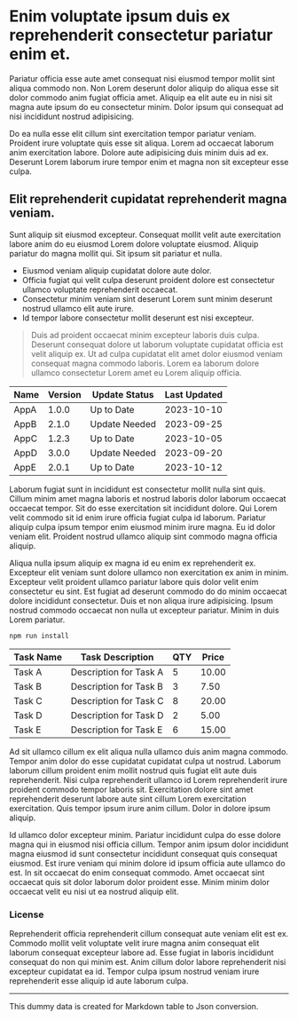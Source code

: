 # Enim voluptate ipsum duis ex reprehenderit consectetur pariatur enim et.

Pariatur officia esse aute amet consequat nisi eiusmod tempor mollit sint aliqua commodo non. Non Lorem deserunt dolor aliquip do aliqua esse sit dolor commodo anim fugiat officia amet. Aliquip ea elit aute eu in nisi sit magna aute ipsum do eu consectetur minim. Dolor ipsum qui consequat ad nisi incididunt nostrud adipisicing.

Do ea nulla esse elit cillum sint exercitation tempor pariatur veniam. Proident irure voluptate quis esse sit aliqua. Lorem ad occaecat laborum anim exercitation labore. Dolore aute adipisicing duis minim duis ad ex. Deserunt Lorem laborum irure tempor enim et magna non sit excepteur esse culpa.

## Elit reprehenderit cupidatat reprehenderit magna veniam.

Sunt aliquip sit eiusmod excepteur. Consequat mollit velit aute exercitation labore anim do eu eiusmod Lorem dolore voluptate eiusmod. Aliquip pariatur do magna mollit qui. Sit ipsum sit pariatur et nulla.

- Eiusmod veniam aliquip cupidatat dolore aute dolor.
- Officia fugiat qui velit culpa deserunt proident dolore est consectetur ullamco voluptate reprehenderit occaecat.
- Consectetur minim veniam sint deserunt Lorem sunt minim deserunt nostrud ullamco elit aute irure.
- Id tempor labore consectetur mollit deserunt est nisi excepteur.

> Duis ad proident occaecat minim excepteur laboris duis culpa. Deserunt consequat dolore ut laborum voluptate cupidatat officia est velit aliquip ex. Ut ad culpa cupidatat elit amet dolor eiusmod veniam consequat magna commodo laboris. Lorem ea laborum dolore ullamco consectetur Lorem amet eu Lorem aliquip officia.

| Name | Version | Update Status | Last Updated |
| ---- | ------- | ------------- | ------------ |
| AppA | 1.0.0   | Up to Date    | 2023-10-10   |
| AppB | 2.1.0   | Update Needed | 2023-09-25   |
| AppC | 1.2.3   | Up to Date    | 2023-10-05   |
| AppD | 3.0.0   | Update Needed | 2023-09-20   |
| AppE | 2.0.1   | Up to Date    | 2023-10-12   |

Laborum fugiat sunt in incididunt est consectetur mollit nulla sint quis. Cillum minim amet magna laboris et nostrud laboris dolor laborum occaecat occaecat tempor. Sit do esse exercitation sit incididunt dolore. Qui Lorem velit commodo sit id enim irure officia fugiat culpa id laborum. Pariatur aliquip culpa ipsum tempor enim eiusmod minim irure magna. Eu id dolor veniam elit. Proident nostrud ullamco aliquip sint commodo magna officia aliquip.

Aliqua nulla ipsum aliquip ex magna id eu enim ex reprehenderit ex. Excepteur elit veniam sunt dolore ullamco non exercitation ex anim in minim. Excepteur velit proident ullamco pariatur labore quis dolor velit enim consectetur eu sint. Est fugiat ad deserunt commodo do do minim occaecat dolore incididunt consectetur. Duis et non aliqua irure adipisicing. Ipsum nostrud commodo occaecat non nulla ut excepteur pariatur. Minim in duis Lorem pariatur.

```
npm run install
```


| Task Name | Task Description       | QTY | Price |
| --------- | ---------------------- | --- | ----- |
| Task A    | Description for Task A | 5   | 10.00 |
| Task B    | Description for Task B | 3   | 7.50  |
| Task C    | Description for Task C | 8   | 20.00 |
| Task D    | Description for Task D | 2   | 5.00  |
| Task E    | Description for Task E | 6   | 15.00 |

Ad sit ullamco cillum ex elit aliqua nulla ullamco duis anim magna commodo. Tempor anim dolor do esse cupidatat cupidatat culpa ut nostrud. Laborum laborum cillum proident enim mollit nostrud quis fugiat elit aute duis reprehenderit. Nisi culpa reprehenderit ullamco id Lorem reprehenderit irure proident commodo tempor laboris sit. Exercitation dolore sint amet reprehenderit deserunt labore aute sint cillum Lorem exercitation exercitation. Quis tempor ipsum irure anim cillum. Dolor in dolore ipsum aliquip.

Id ullamco dolor excepteur minim. Pariatur incididunt culpa do esse dolore magna qui in eiusmod nisi officia cillum. Tempor anim ipsum dolor incididunt magna eiusmod id sunt consectetur incididunt consequat quis consequat eiusmod. Est irure veniam qui minim dolore id ipsum officia aute ullamco do est. In sit occaecat do enim consequat commodo. Amet occaecat sint occaecat quis sit dolor laborum dolor proident esse. Minim minim dolor occaecat velit eu nisi ut ea nostrud aliquip elit.

### License

Reprehenderit officia reprehenderit cillum consequat aute veniam elit est ex. Commodo mollit velit voluptate velit irure magna anim consequat elit laborum consequat excepteur labore ad. Esse fugiat in laboris incididunt consequat do non qui minim est. Anim cillum dolor labore reprehenderit nisi excepteur cupidatat ea id. Tempor culpa ipsum nostrud veniam irure reprehenderit esse aliquip id aute laborum culpa.

---

This dummy data is created for Markdown table to Json conversion.
